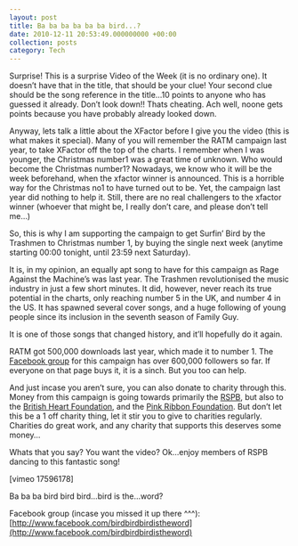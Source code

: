 ```yaml
---
layout: post
title: Ba ba ba ba ba ba bird...?
date: 2010-12-11 20:53:49.000000000 +00:00
collection: posts
category: Tech
---
```


Surprise! This is a surprise Video of the Week (it is no ordinary one). It doesn’t have that in the title, that should be your clue! Your second clue should be the song reference in the title…10 points to anyone who has guessed it already. Don’t look down!! Thats cheating. Ach well, noone gets points because you have probably already looked down.

Anyway, lets talk a little about the XFactor before I give you the video (this is what makes it special). Many of you will remember the RATM campaign last year, to take XFactor off the top of the charts. I remember when I was younger, the Christmas number1 was a great time of unknown. Who would become the Christmas number1? Nowadays, we know who it will be the week beforehand, when the xfactor winner is announced. This is a horrible way for the Christmas no1 to have turned out to be. Yet, the campaign last year did nothing to help it. Still, there are no real challengers to the xfactor winner (whoever that might be, I really don’t care, and please don’t tell me…)

So, this is why I am supporting the campaign to get Surfin’ Bird by the Trashmen to Christmas number 1, by buying the single next week (anytime starting 00:00 tonight, until 23:59 next Saturday).

It is, in my opinion, an equally apt song to have for this campaign as Rage Against the Machine’s was last year. The Trashmen revolutionised the music industry in just a few short minutes. It did, however, never reach its true potential in the charts, only reaching number 5 in the UK, and number 4 in the US. It has spawned several cover songs, and a huge following of young people since its inclusion in the seventh season of Family Guy.

It is one of those songs that changed history, and it’ll hopefully do it again.

RATM got 500,000 downloads last year, which made it to number 1. The [Facebook group](http://www.facebook.com/birdbirdbirdistheword) for this campaign has over 600,000 followers so far. If everyone on that page buys it, it is a sinch. But you too can help.

And just incase you aren’t sure, you can also donate to charity through this. Money from this campaign is going towards primarily the [RSPB](http://www.rspb.org.uk/news/266053-rspb-joins-radio-dj-to-support-christmas-number-one-campaign), but also to the [British Heart Foundation](http://www.bhf.org.uk/donate/donate_online.aspx), and the [Pink Ribbon Foundation](http://www.pinkribbonfoundation.org.uk/). But don’t let this be a 1 off charity thing, let it stir you to give to charities regularly. Charities do great work, and any charity that supports this deserves some money…

Whats that you say? You want the video? Ok…enjoy members of RSPB dancing to this fantastic song!

[vimeo 17596178]

Ba ba ba bird bird bird…bird is the…word?

Facebook group (incase you missed it up there ^^^): [http://www.facebook.com/birdbirdbirdistheword](http://www.facebook.com/birdbirdbirdistheword)
